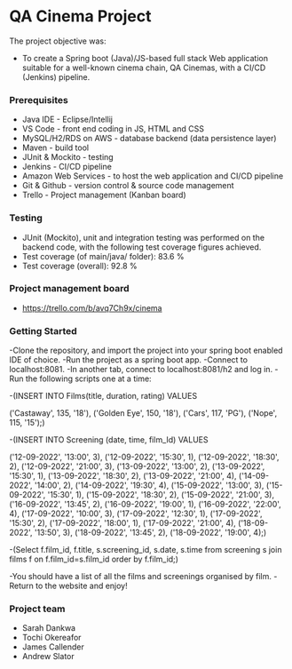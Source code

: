 # QA Cinema Project

The project objective was:

- To create a Spring boot (Java)/JS-based full stack Web application suitable for a well-known cinema chain, QA Cinemas, with a CI/CD (Jenkins) pipeline.

### Prerequisites

- Java IDE - Eclipse/Intellij
- VS Code - front end coding in JS, HTML and CSS
- MySQL/H2/RDS on AWS - database backend (data persistence layer)
- Maven - build tool
- JUnit & Mockito - testing
- Jenkins - CI/CD pipeline
- Amazon Web Services - to host the web application and CI/CD pipeline
- Git & Github - version control & source code management
- Trello - Project management (Kanban board)

### Testing

- JUnit (Mockito), unit and integration testing was performed on the backend code, with the following test coverage figures achieved.
- Test coverage (of main/java/ folder):  83.6 %
- Test coverage (overall): 92.8 %

### Project management board

- https://trello.com/b/avq7Ch9x/cinema

### Getting Started
-Clone the repository, and import the project into your spring boot enabled IDE of choice.
-Run the project as a spring boot app.
-Connect to localhost:8081.
-In another tab, connect to localhost:8081/h2 and log in.
-Run the following scripts one at a time:

-(INSERT INTO Films(title, duration, rating) VALUES

('Castaway', 135, '18'),
('Golden Eye', 150, '18'),
('Cars', 117, 'PG'),
('Nope', 115, '15');)

-(INSERT INTO Screening (date, time, film_Id) VALUES 

('12-09-2022', '13:00', 3),
('12-09-2022', '15:30', 1),
('12-09-2022', '18:30', 2),
('12-09-2022', '21:00', 3),
('13-09-2022', '13:00', 2),
('13-09-2022', '15:30', 1),
('13-09-2022', '18:30', 2),
('13-09-2022', '21:00', 4),
('14-09-2022', '14:00', 2),
('14-09-2022', '19:30', 4),
('15-09-2022', '13:00', 3),
('15-09-2022', '15:30', 1),
('15-09-2022', '18:30', 2),
('15-09-2022', '21:00', 3),
('16-09-2022', '13:45', 2),
('16-09-2022', '19:00', 1),
('16-09-2022', '22:00', 4),
('17-09-2022', '10:00', 3),
('17-09-2022', '12:30', 1),
('17-09-2022', '15:30', 2),
('17-09-2022', '18:00', 1),
('17-09-2022', '21:00', 4),
('18-09-2022', '13:50', 3),
('18-09-2022', '13:45', 2),
('18-09-2022', '19:00', 4);)

-(Select f.film_id, f.title, s.screening_id, s.date, s.time 
from screening s
join films f on f.film_id=s.film_id order by f.film_id;)

-You should have a list of all the films and screenings organised by film.
-Return to the website and enjoy!

### Project team

- Sarah Dankwa
- Tochi Okereafor
- James Callender
- Andrew Slator
